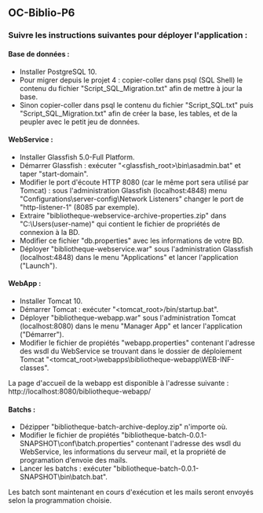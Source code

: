 ## OC-Biblio-P6

### Suivre les instructions suivantes pour déployer l'application :

#### Base de données :
- Installer PostgreSQL 10.
- Pour migrer depuis le projet 4 : copier-coller dans psql (SQL Shell) le contenu du fichier "Script_SQL_Migration.txt" afin de mettre à jour la base.
- Sinon copier-coller dans psql le contenu du fichier "Script_SQL.txt" puis "Script_SQL_Migration.txt" afin de créer la base, les tables, et de la peupler avec le petit jeu de données.

#### WebService :
- Installer Glassfish 5.0-Full Platform.
- Démarrer Glassfish : exécuter "<glassfish_root>\bin\asadmin.bat" et taper "start-domain".
- Modifier le port d'écoute HTTP 8080 (car le même port sera utilisé par Tomcat) : sous l'administration Glassfish (localhost:4848) menu "Configurations\server-config\Network Listeners" changer le port de "http-listener-1" (8085 par exemple).  
- Extraire "bibliotheque-webservice-archive-properties.zip" dans "C:\Users\(user-name)" qui contient le fichier de propriétés de connexion à la BD.
- Modifier ce fichier "db.properties" avec les informations de votre BD.
- Déployer "bibliotheque-webservice.war" sous l'administration Glassfish (localhost:4848) dans le menu "Applications" et lancer l'application ("Launch").

#### WebApp :
- Installer Tomcat 10.
- Démarrer Tomcat : exécuter "<tomcat_root>/bin/startup.bat".
- Déployer "bibliotheque-webapp.war" sous l'administration Tomcat (localhost:8080) dans le menu "Manager App" et lancer l'application ("Démarrer").
- Modifier le fichier de propiétés "webapp.properties" contenant l'adresse des wsdl du WebService se trouvant dans le dossier de déploiement Tomcat "<tomcat_root>\webapps\bibliotheque-webapp\WEB-INF-classes".

La page d'accueil de la webapp est disponible à l'adresse suivante : http://localhost:8080/bibliotheque-webapp/

#### Batchs :
- Dézipper "bibliotheque-batch-archive-deploy.zip" n'importe où.
- Modifier le fichier de propiétés "bibliotheque-batch-0.0.1-SNAPSHOT\conf\batch.properties" contenant l'adresse des wsdl du WebService, les informations du serveur mail, et la propriété de programation d'envoie des mails. 
- Lancer les batchs : exécuter "bibliotheque-batch-0.0.1-SNAPSHOT\bin\batch.bat".

Les batch sont maintenant en cours d'exécution et les mails seront envoyés selon la programmation choisie.
